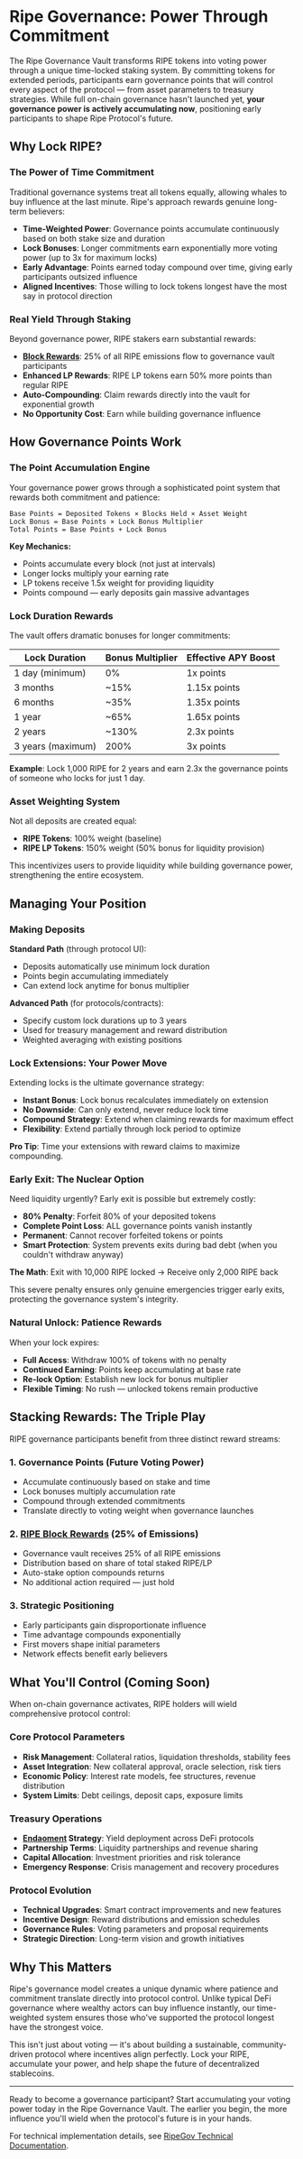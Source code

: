 # Ripe Governance: Power Through Commitment

The Ripe Governance Vault transforms RIPE tokens into voting power through a unique time-locked staking system. By committing tokens for extended periods, participants earn governance points that will control every aspect of the protocol — from asset parameters to treasury strategies. While full on-chain governance hasn't launched yet, **your governance power is actively accumulating now**, positioning early participants to shape Ripe Protocol's future.

## Why Lock RIPE?

### The Power of Time Commitment

Traditional governance systems treat all tokens equally, allowing whales to buy influence at the last minute. Ripe's approach rewards genuine long-term believers:

- **Time-Weighted Power**: Governance points accumulate continuously based on both stake size and duration
- **Lock Bonuses**: Longer commitments earn exponentially more voting power (up to 3x for maximum locks)
- **Early Advantage**: Points earned today compound over time, giving early participants outsized influence
- **Aligned Incentives**: Those willing to lock tokens longest have the most say in protocol direction

### Real Yield Through Staking

Beyond governance power, RIPE stakers earn substantial rewards:

- **[Block Rewards](07-ripe-rewards.md)**: 25% of all RIPE emissions flow to governance vault participants
- **Enhanced LP Rewards**: RIPE LP tokens earn 50% more points than regular RIPE
- **Auto-Compounding**: Claim rewards directly into the vault for exponential growth
- **No Opportunity Cost**: Earn while building governance influence

## How Governance Points Work

### The Point Accumulation Engine

Your governance power grows through a sophisticated point system that rewards both commitment and patience:

```
Base Points = Deposited Tokens × Blocks Held × Asset Weight
Lock Bonus = Base Points × Lock Bonus Multiplier
Total Points = Base Points + Lock Bonus
```

**Key Mechanics:**
- Points accumulate every block (not just at intervals)
- Longer locks multiply your earning rate
- LP tokens receive 1.5x weight for providing liquidity
- Points compound — early deposits gain massive advantages

### Lock Duration Rewards

The vault offers dramatic bonuses for longer commitments:

| Lock Duration | Bonus Multiplier | Effective APY Boost |
|--------------|------------------|---------------------|
| 1 day (minimum) | 0% | 1x points |
| 3 months | ~15% | 1.15x points |
| 6 months | ~35% | 1.35x points |
| 1 year | ~65% | 1.65x points |
| 2 years | ~130% | 2.3x points |
| 3 years (maximum) | 200% | 3x points |

**Example**: Lock 1,000 RIPE for 2 years and earn 2.3x the governance points of someone who locks for just 1 day.

### Asset Weighting System

Not all deposits are created equal:

- **RIPE Tokens**: 100% weight (baseline)
- **RIPE LP Tokens**: 150% weight (50% bonus for liquidity provision)

This incentivizes users to provide liquidity while building governance power, strengthening the entire ecosystem.

## Managing Your Position

### Making Deposits

**Standard Path** (through protocol UI):
- Deposits automatically use minimum lock duration
- Points begin accumulating immediately
- Can extend lock anytime for bonus multiplier

**Advanced Path** (for protocols/contracts):
- Specify custom lock durations up to 3 years
- Used for treasury management and reward distribution
- Weighted averaging with existing positions

### Lock Extensions: Your Power Move

Extending locks is the ultimate governance strategy:
- **Instant Bonus**: Lock bonus recalculates immediately on extension
- **No Downside**: Can only extend, never reduce lock time
- **Compound Strategy**: Extend when claiming rewards for maximum effect
- **Flexibility**: Extend partially through lock period to optimize

**Pro Tip**: Time your extensions with reward claims to maximize compounding.

### Early Exit: The Nuclear Option

Need liquidity urgently? Early exit is possible but extremely costly:

- **80% Penalty**: Forfeit 80% of your deposited tokens
- **Complete Point Loss**: ALL governance points vanish instantly
- **Permanent**: Cannot recover forfeited tokens or points
- **Smart Protection**: System prevents exits during bad debt (when you couldn't withdraw anyway)

**The Math**: Exit with 10,000 RIPE locked → Receive only 2,000 RIPE back

This severe penalty ensures only genuine emergencies trigger early exits, protecting the governance system's integrity.

### Natural Unlock: Patience Rewards

When your lock expires:
- **Full Access**: Withdraw 100% of tokens with no penalty
- **Continued Earning**: Points keep accumulating at base rate
- **Re-lock Option**: Establish new lock for bonus multiplier
- **Flexible Timing**: No rush — unlocked tokens remain productive

## Stacking Rewards: The Triple Play

RIPE governance participants benefit from three distinct reward streams:

### 1. Governance Points (Future Voting Power)
- Accumulate continuously based on stake and time
- Lock bonuses multiply accumulation rate
- Compound through extended commitments
- Translate directly to voting weight when governance launches

### 2. [RIPE Block Rewards](07-ripe-rewards.md) (25% of Emissions)
- Governance vault receives 25% of all RIPE emissions
- Distribution based on share of total staked RIPE/LP
- Auto-stake option compounds returns
- No additional action required — just hold

### 3. Strategic Positioning
- Early participants gain disproportionate influence
- Time advantage compounds exponentially
- First movers shape initial parameters
- Network effects benefit early believers

## What You'll Control (Coming Soon)

When on-chain governance activates, RIPE holders will wield comprehensive protocol control:

### Core Protocol Parameters
- **Risk Management**: Collateral ratios, liquidation thresholds, stability fees
- **Asset Integration**: New collateral approval, oracle selection, risk tiers
- **Economic Policy**: Interest rate models, fee structures, revenue distribution
- **System Limits**: Debt ceilings, deposit caps, exposure limits

### Treasury Operations
- **[Endaoment](10-endaoment.md) Strategy**: Yield deployment across DeFi protocols
- **Partnership Terms**: Liquidity partnerships and revenue sharing
- **Capital Allocation**: Investment priorities and risk tolerance
- **Emergency Response**: Crisis management and recovery procedures

### Protocol Evolution
- **Technical Upgrades**: Smart contract improvements and new features
- **Incentive Design**: Reward distributions and emission schedules
- **Governance Rules**: Voting parameters and proposal requirements
- **Strategic Direction**: Long-term vision and growth initiatives

## Why This Matters

Ripe's governance model creates a unique dynamic where patience and commitment translate directly into protocol control. Unlike typical DeFi governance where wealthy actors can buy influence instantly, our time-weighted system ensures those who've supported the protocol longest have the strongest voice.

This isn't just about voting — it's about building a sustainable, community-driven protocol where incentives align perfectly. Lock your RIPE, accumulate your power, and help shape the future of decentralized stablecoins.

---

Ready to become a governance participant? Start accumulating your voting power today in the Ripe Governance Vault. The earlier you begin, the more influence you'll wield when the protocol's future is in your hands.

For technical implementation details, see [RipeGov Technical Documentation](../technical/vaults/RipeGov.md).